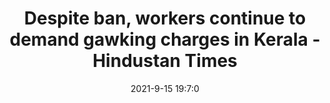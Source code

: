 ---
"title": "Despite ban, workers continue to demand gawking charges in Kerala - Hindustan Times"
"date": "2021-9-15 19:7:0"
"feed_name": "GOOGLENEWSINDUSTRIAL"
"feed_website": "https://news.google.com/search?q=industrial%2Bincident&hl=en-US&gl=US&ceid=US:en"
"feed_rss": "https://news.google.com/rss/search?q=industrial%2Bincident&hl=en-US&gl=US&ceid=US:en"
"link": "https://www.hindustantimes.com/india-news/despite-ban-workers-continue-to-demand-gawking-charges-in-kerala-101631732821041.html"
"file": "_posts/2021-1-1-0593121b16717e1e39f14d8f82be187418c02d5a.md"
"accident": "0"
"drilling": "0"
"dead": "0"
"injured": "0"
---